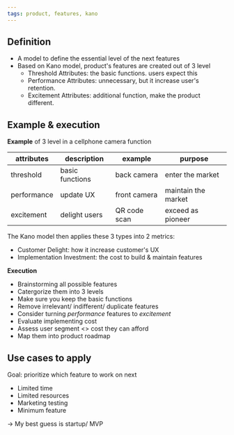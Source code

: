 ```yaml
---
tags: product, features, kano
---
```


## Definition

- A model to define the essential level of the next features
- Based on Kano model, product's features are created out of 3 level
  - Threshold Attributes: the basic functions. users expect this
  - Performance Attributes: unnecessary, but it increase user's retention.
  - Excitement Attributes: additional function, make the product different.

## Example & execution

**Example** of 3 level in a cellphone camera function

| attributes  | description     | example      | purpose             |
| ----------- | --------------- | ------------ | ------------------- |
| threshold   | basic functions | back camera  | enter the market    |
| performance | update UX       | front camera | maintain the market |
| excitement  | delight users   | QR code scan | exceed as pioneer   |

The Kano model then applies these 3 types into 2 metrics:

- Customer Delight: how it increase customer's UX
- Implementation Investment: the cost to build & maintain features

**Execution**

- Brainstorming all possible features
- Catergorize them into 3 levels
- Make sure you keep the basic functions
- Remove irrelevant/ indifferent/ duplicate features
- Consider turning _performance_ features to _excitement_
- Evaluate implementing cost
- Assess user segment <> cost they can afford
- Map them into product roadmap

## Use cases to apply

Goal: prioritize which feature to work on next

- Limited time
- Limited resources
- Marketing testing
- Minimum feature

-> My best guess is startup/ MVP
